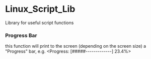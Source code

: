 # Linux_Script_Lib
Library for useful script functions

### Progress Bar
  this function will print to the screen (depending on the screen size)
  a "Progress" bar, e.g. <Progress: [#####-------------] 23.4%>
